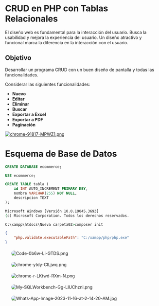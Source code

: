 # CRUD en PHP con Tablas Relacionales

El diseño web es fundamental para la interacción del usuario. Busca la usabilidad y mejora la experiencia del usuario. Un diseño atractivo y funcional marca la diferencia en la interacción con el usuario.

## Objetivo
Desarrollar un programa CRUD con un buen diseño de pantalla y todas las funcionalidades.

Considerar las siguientes funcionalidades:
- **Nuevo**
- **Editar**
- **Eliminar**
- **Buscar**
- **Exportar a Excel**
- **Exportar a PDF**
- **Paginación**

[![chrome-91817-MPWZ1.png](https://i.postimg.cc/tgb1qLRp/chrome-91817-MPWZ1.png)](https://postimg.cc/3kLr9fDc)

# Esquema de Base de Datos

```sql
CREATE DATABASE ecommerce;

USE ecommerce;

CREATE TABLE tabla (
    id INT AUTO_INCREMENT PRIMARY KEY,
    nombre VARCHAR(255) NOT NULL,
    descripcion TEXT
);
```
```cmd
Microsoft Windows [Versión 10.0.19045.3693]
(c) Microsoft Corporation. Todos los derechos reservados.

C:\xampp\htdocs\Nueva carpeta02>composer init
```
```json
{
    "php.validate.executablePath": "C:/xampp/php/php.exe"
}
```


<!-- HTML para una imagen con margen -->
<img src="https://i.postimg.cc/MGrBWTj4/Code-0b6w-Li-GTDS.png" alt="Code-0b6w-Li-GTDS.png" style="margin: 20px; display: block; border-radius: 10px;">

<img src="https://i.postimg.cc/RZphtYVJ/chrome-ytdy-CILjwq.png" alt="chrome-ytdy-CILjwq.png" style="margin: 20px; display: block; border-radius: 10px;">

<img src="https://i.postimg.cc/zvNG5Zp6/chrome-r-LKtwd-RXm-N.png" alt="chrome-r-LKtwd-RXm-N.png" style="margin: 20px; display: block; border-radius: 10px;">

<img src="https://i.postimg.cc/nr6z5jgK/My-SQLWorkbench-Gg-LIUChznl.png" alt="My-SQLWorkbench-Gg-LIUChznl.png" style="margin: 20px; display: block; border-radius: 10px;">

<img src="https://i.postimg.cc/GhXQVcmB/Whats-App-Image-2023-11-16-at-2-14-20-AM.jpg" alt="Whats-App-Image-2023-11-16-at-2-14-20-AM.jpg" style="margin: 20px; display: block; border-radius: 10px;">



